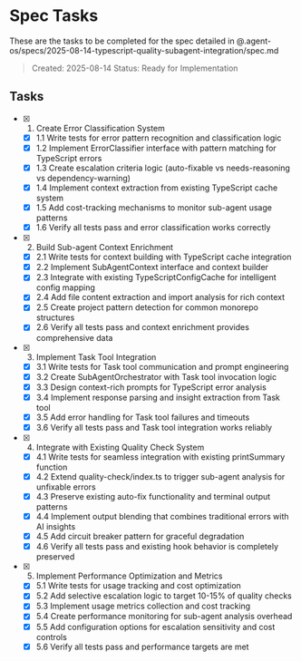 # Spec Tasks

These are the tasks to be completed for the spec detailed in @.agent-os/specs/2025-08-14-typescript-quality-subagent-integration/spec.md

> Created: 2025-08-14
> Status: Ready for Implementation

## Tasks

- [x] 1. Create Error Classification System
  - [x] 1.1 Write tests for error pattern recognition and classification logic
  - [x] 1.2 Implement ErrorClassifier interface with pattern matching for TypeScript errors
  - [x] 1.3 Create escalation criteria logic (auto-fixable vs needs-reasoning vs dependency-warning)
  - [x] 1.4 Implement context extraction from existing TypeScript cache system
  - [x] 1.5 Add cost-tracking mechanisms to monitor sub-agent usage patterns
  - [x] 1.6 Verify all tests pass and error classification works correctly

- [x] 2. Build Sub-agent Context Enrichment
  - [x] 2.1 Write tests for context building with TypeScript cache integration
  - [x] 2.2 Implement SubAgentContext interface and context builder
  - [x] 2.3 Integrate with existing TypeScriptConfigCache for intelligent config mapping
  - [x] 2.4 Add file content extraction and import analysis for rich context
  - [x] 2.5 Create project pattern detection for common monorepo structures
  - [x] 2.6 Verify all tests pass and context enrichment provides comprehensive data

- [x] 3. Implement Task Tool Integration
  - [x] 3.1 Write tests for Task tool communication and prompt engineering
  - [x] 3.2 Create SubAgentOrchestrator with Task tool invocation logic
  - [x] 3.3 Design context-rich prompts for TypeScript error analysis
  - [x] 3.4 Implement response parsing and insight extraction from Task tool
  - [x] 3.5 Add error handling for Task tool failures and timeouts
  - [x] 3.6 Verify all tests pass and Task tool integration works reliably

- [x] 4. Integrate with Existing Quality Check System
  - [x] 4.1 Write tests for seamless integration with existing printSummary function
  - [x] 4.2 Extend quality-check/index.ts to trigger sub-agent analysis for unfixable errors
  - [x] 4.3 Preserve existing auto-fix functionality and terminal output patterns
  - [x] 4.4 Implement output blending that combines traditional errors with AI insights
  - [x] 4.5 Add circuit breaker pattern for graceful degradation
  - [x] 4.6 Verify all tests pass and existing hook behavior is completely preserved

- [x] 5. Implement Performance Optimization and Metrics
  - [x] 5.1 Write tests for usage tracking and cost optimization
  - [x] 5.2 Add selective escalation logic to target 10-15% of quality checks
  - [x] 5.3 Implement usage metrics collection and cost tracking
  - [x] 5.4 Create performance monitoring for sub-agent analysis overhead
  - [x] 5.5 Add configuration options for escalation sensitivity and cost controls
  - [x] 5.6 Verify all tests pass and performance targets are met
